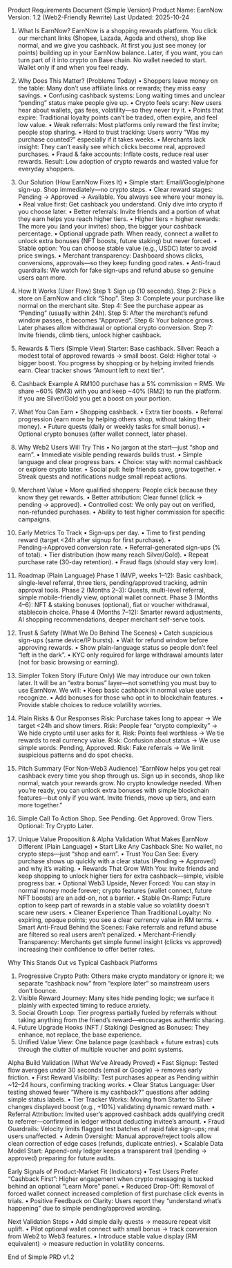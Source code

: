 Product Requirements Document (Simple Version)
Product Name: EarnNow
Version: 1.2 (Web2-Friendly Rewrite)
Last Updated: 2025-10-24

1. What Is EarnNow?
EarnNow is a shopping rewards platform. You click our merchant links (Shopee, Lazada, Agoda and others), shop like normal, and we give you cashback. At first you just see money (or points) building up in your EarnNow balance. Later, if you want, you can turn part of it into crypto on Base chain. No wallet needed to start. Wallet only if and when you feel ready.

2. Why Does This Matter? (Problems Today)
• Shoppers leave money on the table: Many don’t use affiliate links or rewards; they miss easy savings.
• Confusing cashback systems: Long waiting times and unclear “pending” status make people give up.
• Crypto feels scary: New users hear about wallets, gas fees, volatility—so they never try it.
• Points that expire: Traditional loyalty points can’t be traded, often expire, and feel low value.
• Weak referrals: Most platforms only reward the first invite; people stop sharing.
• Hard to trust tracking: Users worry “Was my purchase counted?” especially if it takes weeks.
• Merchants lack insight: They can’t easily see which clicks become real, approved purchases.
• Fraud & fake accounts: Inflate costs, reduce real user rewards.
Result: Low adoption of crypto rewards and wasted value for everyday shoppers.

3. Our Solution (How EarnNow Fixes It)
• Simple start: Email/Google/phone sign-up. Shop immediately—no crypto steps.
• Clear reward stages: Pending → Approved → Available. You always see where your money is.
• Real value first: Get cashback you understand. Only dive into crypto if you choose later.
• Better referrals: Invite friends and a portion of what they earn helps you reach higher tiers.
• Higher tiers = higher rewards: The more you (and your invites) shop, the bigger your cashback percentage.
• Optional upgrade path: When ready, connect a wallet to unlock extra bonuses (NFT boosts, future staking) but never forced.
• Stable option: You can choose stable value (e.g., USDC) later to avoid price swings.
• Merchant transparency: Dashboard shows clicks, conversions, approvals—so they keep funding good rates.
• Anti-fraud guardrails: We watch for fake sign-ups and refund abuse so genuine users earn more.

4. How It Works (User Flow)
Step 1: Sign up (10 seconds).
Step 2: Pick a store on EarnNow and click “Shop”.
Step 3: Complete your purchase like normal on the merchant site.
Step 4: See the purchase appear as “Pending” (usually within 24h).
Step 5: After the merchant’s refund window passes, it becomes “Approved”.
Step 6: Your balance grows. Later phases allow withdrawal or optional crypto conversion.
Step 7: Invite friends, climb tiers, unlock higher cashback.

5. Rewards & Tiers (Simple View)
Starter: Base cashback.
Silver: Reach a modest total of approved rewards → small boost.
Gold: Higher total → bigger boost.
You progress by shopping or by helping invited friends earn. Clear tracker shows “Amount left to next tier”.

6. Cashback Example
A RM100 purchase has a 5% commission = RM5.
We share ~60% (RM3) with you and keep ~40% (RM2) to run the platform. If you are Silver/Gold you get a boost on your portion.

7. What You Can Earn
• Shopping cashback.
• Extra tier boosts.
• Referral progression (earn more by helping others shop, without taking their money).
• Future quests (daily or weekly tasks for small bonus).
• Optional crypto bonuses (after wallet connect, later phase).

8. Why Web2 Users Will Try This
• No jargon at the start—just “shop and earn”.
• Immediate visible pending rewards builds trust.
• Simple language and clear progress bars.
• Choice: stay with normal cashback or explore crypto later.
• Social pull: help friends save, grow together.
• Streak quests and notifications nudge small repeat actions.

9. Merchant Value
• More qualified shoppers: People click because they know they get rewards.
• Better attribution: Clear funnel (click → pending → approved).
• Controlled cost: We only pay out on verified, non-refunded purchases.
• Ability to test higher commission for specific campaigns.

10. Early Metrics To Track
• Sign-ups per day.
• Time to first pending reward (target <24h after signup for first purchase).
• Pending→Approved conversion rate.
• Referral-generated sign-ups (% of total).
• Tier distribution (how many reach Silver/Gold).
• Repeat purchase rate (30-day retention).
• Fraud flags (should stay very low).

11. Roadmap (Plain Language)
Phase 1 (MVP, weeks 1–12): Basic cashback, single-level referral, three tiers, pending/approved tracking, admin approval tools.
Phase 2 (Months 2–3): Quests, multi-level referral, simple mobile-friendly view, optional wallet connect.
Phase 3 (Months 4–6): NFT & staking bonuses (optional), fiat or voucher withdrawal, stablecoin choice.
Phase 4 (Months 7–12): Smarter reward adjustments, AI shopping recommendations, deeper merchant self-serve tools.

12. Trust & Safety (What We Do Behind The Scenes)
• Catch suspicious sign-ups (same device/IP bursts).
• Wait for refund window before approving rewards.
• Show plain-language status so people don’t feel “left in the dark”.
• KYC only required for large withdrawal amounts later (not for basic browsing or earning).

13. Simpler Token Story (Future Only)
We may introduce our own token later. It will be an “extra bonus” layer—not something you must buy to use EarnNow. We will:
• Keep basic cashback in normal value users recognize.
• Add bonuses for those who opt in to blockchain features.
• Provide stable choices to reduce volatility worries.

14. Plain Risks & Our Responses
Risk: Purchase takes long to appear → We target <24h and show timers.
Risk: People fear “crypto complexity” → We hide crypto until user asks for it.
Risk: Points feel worthless → We tie rewards to real currency value.
Risk: Confusion about status → We use simple words: Pending, Approved.
Risk: Fake referrals → We limit suspicious patterns and do spot checks.

15. Pitch Summary (For Non-Web3 Audience)
“EarnNow helps you get real cashback every time you shop through us. Sign up in seconds, shop like normal, watch your rewards grow. No crypto knowledge needed. When you’re ready, you can unlock extra bonuses with simple blockchain features—but only if you want. Invite friends, move up tiers, and earn more together.”

16. Simple Call To Action
Shop. See Pending. Get Approved. Grow Tiers. Optional: Try Crypto Later.

17. Unique Value Proposition & Alpha Validation
What Makes EarnNow Different (Plain Language)
• Start Like Any Cashback Site: No wallet, no crypto steps—just “shop and earn”.
• Trust You Can See: Every purchase shows up quickly with a clear status (Pending → Approved) and why it’s waiting.
• Rewards That Grow With You: Invite friends and keep shopping to unlock higher tiers for extra cashback—simple, visible progress bar.
• Optional Web3 Upside, Never Forced: You can stay in normal money mode forever; crypto features (wallet connect, future NFT boosts) are an add-on, not a barrier.
• Stable On-Ramp: Future option to keep part of rewards in a stable value so volatility doesn’t scare new users.
• Cleaner Experience Than Traditional Loyalty: No expiring, opaque points; you see a clear currency value in RM terms.
• Smart Anti-Fraud Behind the Scenes: Fake referrals and refund abuse are filtered so real users aren’t penalized.
• Merchant-Friendly Transparency: Merchants get simple funnel insight (clicks vs approved) increasing their confidence to offer better rates.

Why This Stands Out vs Typical Cashback Platforms
1. Progressive Crypto Path: Others make crypto mandatory or ignore it; we separate “cashback now” from “explore later” so mainstream users don’t bounce.
2. Visible Reward Journey: Many sites hide pending logic; we surface it plainly with expected timing to reduce anxiety.
3. Social Growth Loop: Tier progress partially fueled by referrals without taking anything from the friend’s reward—encourages authentic sharing.
4. Future Upgrade Hooks (NFT / Staking) Designed as Bonuses: They enhance, not replace, the base experience.
5. Unified Value View: One balance page (cashback + future extras) cuts through the clutter of multiple voucher and point systems.

Alpha Build Validation (What We’ve Already Proved)
• Fast Signup: Tested flow averages under 30 seconds (email or Google) → removes early friction.
• First Reward Visibility: Test purchases appear as Pending within ~12–24 hours, confirming tracking works.
• Clear Status Language: User testing showed fewer “Where is my cashback?” questions after adding simple status labels.
• Tier Tracker Works: Moving from Starter to Silver changes displayed boost (e.g., +10%) validating dynamic reward math.
• Referral Attribution: Invited user’s approved cashback adds qualifying credit to referrer—confirmed in ledger without deducting invitee’s amount.
• Fraud Guardrails: Velocity limits flagged test batches of rapid fake sign-ups; real users unaffected.
• Admin Oversight: Manual approve/reject tools allow clean correction of edge cases (refunds, duplicate entries).
• Scalable Data Model Start: Append-only ledger keeps a transparent trail (pending → approved) preparing for future audits.

Early Signals of Product-Market Fit (Indicators)
• Test Users Prefer “Cashback First”: Higher engagement when crypto messaging is tucked behind an optional “Learn More” panel.
• Reduced Drop-Off: Removal of forced wallet connect increased completion of first purchase click events in trials.
• Positive Feedback on Clarity: Users report they “understand what’s happening” due to simple pending/approved wording.

Next Validation Steps
• Add simple daily quests → measure repeat visit uplift.
• Pilot optional wallet connect with small bonus → track conversion from Web2 to Web3 features.
• Introduce stable value display (RM equivalent) → measure reduction in volatility concerns.

End of Simple PRD v1.2
